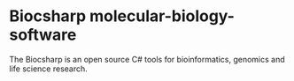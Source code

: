 # Biocsharp molecular-biology-software

The Biocsharp is an open source C# tools for bioinformatics, genomics and life science research.
